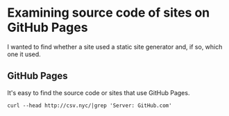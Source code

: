 # Examining source code of sites on GitHub Pages
I wanted to find whether a site used a static site generator and, if so,
which one it used.

## GitHub Pages
It's easy to find the source code or sites that use GitHub Pages.

    curl --head http://csv.nyc/|grep 'Server: GitHub.com'

